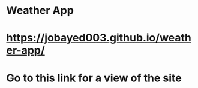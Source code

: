 # Weather App

# https://jobayed003.github.io/weather-app/

# Go to this link for a view of the site

